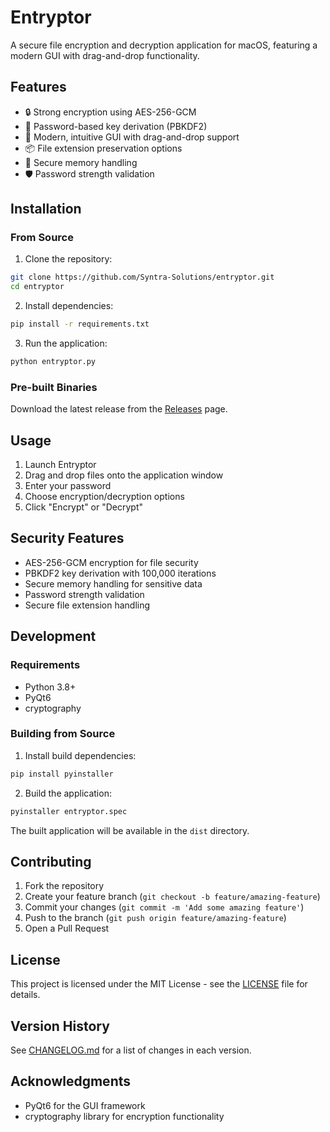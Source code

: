# Entryptor

A secure file encryption and decryption application for macOS, featuring a modern GUI with drag-and-drop functionality.

## Features

- 🔒 Strong encryption using AES-256-GCM
- 🔑 Password-based key derivation (PBKDF2)
- 🎯 Modern, intuitive GUI with drag-and-drop support
- 📦 File extension preservation options
- 🔐 Secure memory handling
- 🛡️ Password strength validation

## Installation

### From Source

1. Clone the repository:
```bash
git clone https://github.com/Syntra-Solutions/entryptor.git
cd entryptor
```

2. Install dependencies:
```bash
pip install -r requirements.txt
```

3. Run the application:
```bash
python entryptor.py
```

### Pre-built Binaries

Download the latest release from the [Releases](https://github.com/Syntra-Solutions/entryptor/releases) page.

## Usage

1. Launch Entryptor
2. Drag and drop files onto the application window
3. Enter your password
4. Choose encryption/decryption options
5. Click "Encrypt" or "Decrypt"

## Security Features

- AES-256-GCM encryption for file security
- PBKDF2 key derivation with 100,000 iterations
- Secure memory handling for sensitive data
- Password strength validation
- Secure file extension handling

## Development

### Requirements

- Python 3.8+
- PyQt6
- cryptography

### Building from Source

1. Install build dependencies:
```bash
pip install pyinstaller
```

2. Build the application:
```bash
pyinstaller entryptor.spec
```

The built application will be available in the `dist` directory.

## Contributing

1. Fork the repository
2. Create your feature branch (`git checkout -b feature/amazing-feature`)
3. Commit your changes (`git commit -m 'Add some amazing feature'`)
4. Push to the branch (`git push origin feature/amazing-feature`)
5. Open a Pull Request

## License

This project is licensed under the MIT License - see the [LICENSE](LICENSE) file for details.

## Version History

See [CHANGELOG.md](CHANGELOG.md) for a list of changes in each version.

## Acknowledgments

- PyQt6 for the GUI framework
- cryptography library for encryption functionality 